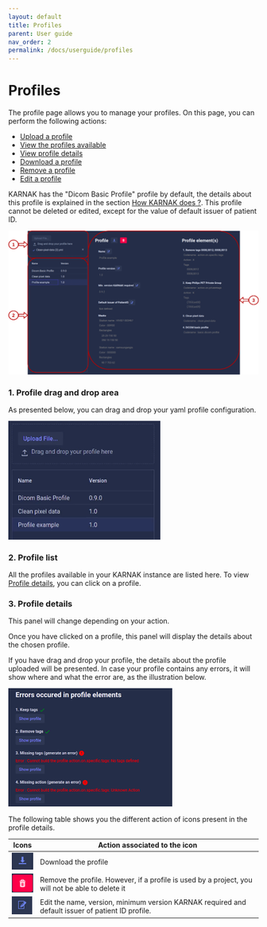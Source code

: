 ```yaml
---
layout: default
title: Profiles
parent: User guide
nav_order: 2
permalink: /docs/userguide/profiles
---
```


# Profiles

The profile page allows you to manage your profiles. On this page, you can perform the following actions:

* [Upload a profile](#1-profile-drag-and-drop-area)
* [View the profiles available](#2-profile-list)
* [View profile details](#3-profile-details)
* [Download a profile](#3-profile-details)
* [Remove a profile](#3-profile-details)
* [Edit a profile](#3-profile-details)

KARNAK has the "Dicom Basic Profile" profile by default, the details about this profile is explained in the section [How KARNAK does ?](../deidentification/rules). This profile cannot be deleted or edited, except for the value of default issuer of patient ID. 

![profile page](resources/profile_main.png)

### 1. Profile drag and drop area

As presented below, you can drag and drop your yaml profile configuration.

<img src="resources/profile_upload.gif" alt="upload profile" style="zoom:75%;" />

### 2. Profile list

All the profiles available in your KARNAK instance are listed here. To view [Profile details](#profile-details), you can click on a profile.

### 3. Profile details

This panel will change depending on your action.

Once you have clicked on a profile, this panel will display the details about the chosen profile.

If you have drag and drop your profile, the details about the profile uploaded will be presented. In case your profile contains any errors, it will show where and what the error are, as the illustration below.

<img src="resources/profile_error.png" alt="error profile" style="zoom:50%;" />

The following table shows you the different action of icons present in the profile details.

| Icons                                               | Action associated to the icon                                |
| --------------------------------------------------- | ------------------------------------------------------------ |
| ![download profile](resources/profile_download.png) | Download the profile                                         |
| ![download profile](resources/profile_delete.png)   | Remove the profile. However, if a profile is used by a project, you will not be able to delete it |
| ![download profile](resources/profile_edit.png)     | Edit the name, version, minimum version KARNAK required and default issuer of patient ID profile. |
